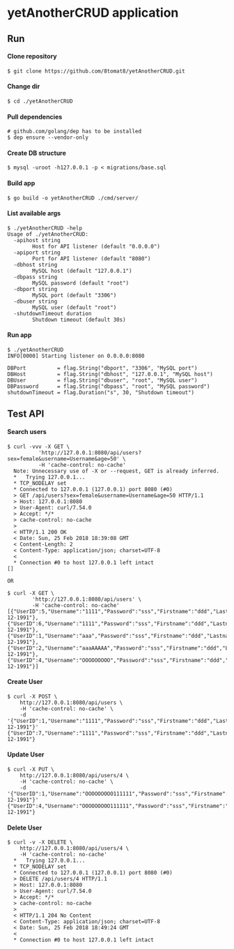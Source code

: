 # yetAnotherCRUD application

## Run
#### Clone repository
    $ git clone https://github.com/8tomat8/yetAnotherCRUD.git
    
#### Change dir
    $ cd ./yetAnotherCRUD
    
#### Pull dependencies
    # github.com/golang/dep has to be installed
    $ dep ensure --vendor-only
    
#### Create DB structure
    $ mysql -uroot -h127.0.0.1 -p < migrations/base.sql

#### Build app
    $ go build -o yetAnotherCRUD ./cmd/server/
    
#### List available args
    $ ./yetAnotherCRUD -help
    Usage of ./yetAnotherCRUD:
      -apihost string
        	Host for API listener (default "0.0.0.0")
      -apiport string
            Port for API listener (default "8080")
      -dbhost string
            MySQL host (default "127.0.0.1")
      -dbpass string
            MySQL password (default "root")
      -dbport string
            MySQL port (default "3306")
      -dbuser string
            MySQL user (default "root")
      -shutdownTimeout duration
            Shutdown timeout (default 30s)   
 
#### Run app
    $ ./yetAnotherCRUD
    INFO[0000] Starting listener on 0.0.0.0:8080
    
	DBPort          = flag.String("dbport", "3306", "MySQL port")
	DBHost          = flag.String("dbhost", "127.0.0.1", "MySQL host")
	DBUser          = flag.String("dbuser", "root", "MySQL user")
	DBPassword      = flag.String("dbpass", "root", "MySQL password")
	shutdownTimeout = flag.Duration("s", 30, "Shutdown timeout")
	
	
	
## Test API
#### Search users
    $ curl -vvv -X GET \
              'http://127.0.0.1:8080/api/users?sex=female&username=Username&age=50' \
              -H 'cache-control: no-cache'
      Note: Unnecessary use of -X or --request, GET is already inferred.
      *   Trying 127.0.0.1...
      * TCP_NODELAY set
      * Connected to 127.0.0.1 (127.0.0.1) port 8080 (#0)
      > GET /api/users?sex=female&username=Username&age=50 HTTP/1.1
      > Host: 127.0.0.1:8080
      > User-Agent: curl/7.54.0
      > Accept: */*
      > cache-control: no-cache
      >
      < HTTP/1.1 200 OK
      < Date: Sun, 25 Feb 2018 18:39:08 GMT
      < Content-Length: 2
      < Content-Type: application/json; charset=UTF-8
      <
      * Connection #0 to host 127.0.0.1 left intact
    []
      
    OR
    
    $ curl -X GET \
            'http://127.0.0.1:8080/api/users' \
            -H 'cache-control: no-cache'
    [{"UserID":5,"Username":"1111","Password":"sss","Firstname":"ddd","Lastname":"sss","Sex":"male","Birthdate":"15-12-1991"},{"UserID":6,"Username":"1111","Password":"sss","Firstname":"ddd","Lastname":"sss","Sex":"female","Birthdate":"15-12-1991"},{"UserID":1,"Username":"aaa","Password":"sss","Firstname":"ddd","Lastname":"sss","Sex":"male","Birthdate":"15-12-1991"},{"UserID":2,"Username":"aaaAAAAA","Password":"sss","Firstname":"ddd","Lastname":"sss","Sex":"male","Birthdate":"15-12-1991"},{"UserID":4,"Username":"OOOOOOOOO","Password":"sss","Firstname":"ddd","Lastname":"sss","Sex":"male","Birthdate":"15-12-1991"}]
      
#### Create User
    $ curl -X POST \
        http://127.0.0.1:8080/api/users \
        -H 'cache-control: no-cache' \
        -d '{"UserID":1,"Username":"1111","Password":"sss","Firstname":"ddd","Lastname":"sss","Sex":"female","Birthdate":"15-12-1991"}'
    {"UserID":7,"Username":"1111","Password":"sss","Firstname":"ddd","Lastname":"sss","Sex":"female","Birthdate":"15-12-1991"}
    
#### Update User
    $ curl -X PUT \
        http://127.0.0.1:8080/api/users/4 \
        -H 'cache-control: no-cache' \
        -d '{"UserID":1,"Username":"OOOOOOOOO111111","Password":"sss","Firstname":"ddd","Lastname":"sss","Sex":"male","Birthdate":"15-12-1991"}'
    {"UserID":4,"Username":"OOOOOOOOO111111","Password":"sss","Firstname":"ddd","Lastname":"sss","Sex":"male","Birthdate":"15-12-1991"}
    

#### Delete User
    $ curl -v -X DELETE \
        http://127.0.0.1:8080/api/users/4 \
        -H 'cache-control: no-cache'
      *   Trying 127.0.0.1...
      * TCP_NODELAY set
      * Connected to 127.0.0.1 (127.0.0.1) port 8080 (#0)
      > DELETE /api/users/4 HTTP/1.1
      > Host: 127.0.0.1:8080
      > User-Agent: curl/7.54.0
      > Accept: */*
      > cache-control: no-cache
      >
      < HTTP/1.1 204 No Content
      < Content-Type: application/json; charset=UTF-8
      < Date: Sun, 25 Feb 2018 18:49:24 GMT
      <
      * Connection #0 to host 127.0.0.1 left intact
